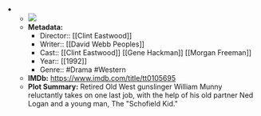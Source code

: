 - 
    - ![](https://m.media-amazon.com/images/M/MV5BODM3YWY4NmQtN2Y3Ni00OTg0LWFhZGQtZWE3ZWY4MTJlOWU4XkEyXkFqcGdeQXVyNjU0OTQ0OTY@._V1_SX300.jpg)  
    - **Metadata:**
        - Director:: [[Clint Eastwood]]
        - Writer:: [[David Webb Peoples]]
        - Cast:: [[Clint Eastwood]] [[Gene Hackman]] [[Morgan Freeman]]
        - Year:: [[1992]]
        - Genre:: #Drama #Western
    - **IMDb:** https://www.imdb.com/title/tt0105695
    - **Plot Summary:** Retired Old West gunslinger William Munny reluctantly takes on one last job, with the help of his old partner Ned Logan and a young man, The "Schofield Kid."
